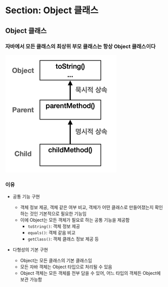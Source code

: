 # Section: Object 클래스

## Object 클래스
### 자바에서 모든 클래스의 최상위 부모 클래스는 항상 Object 클래스이다
![img.png](img/img.png)

  
### 이유
* 공통 기능 구현
  * 객체 정보 제공, 객체 같은 여부 비교, 객체가 어떤 클래스로 만들어졌는지 확인하는 것인 기본적으로 필요한 기능임
  * 이에 Object는 모든 객체가 필요로 하는 공통 기능을 제공함
    * `toString()`: 객체 정보 제공
    * `equals()`: 객체 같음 비교
    * `getClass()`: 객체 클래스 정보 제공 등
  

* 다형성의 기본 구현
  * Object는 모든 클래스의 기본 클래스임
  * 모든 자바 객체는 Object 타입으로 처리될 수 있음
  * Object 객체는 모든 객체를 전부 담을 수 있어, 어느 타입의 객체든 Object에 보관 가능함
